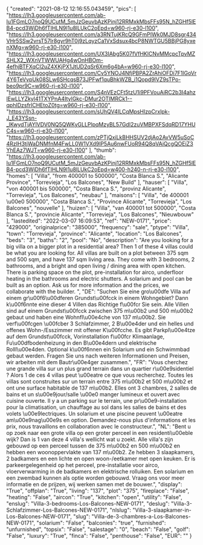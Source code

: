 {
"created": "2021-08-12 12:16:55.043459",
"pics": [
"https://lh3.googleusercontent.com/ab-Iu1FGmLO7noQ9UCutM_5mJzGeuvbAzKPinj12RRMxkMbsFFs95N_hZGHf5lEB4-pcd3WjDh6fTIHLN9I1u8lLUkC2oEpd=w960-rj-e30-l100",
"https://lh3.googleusercontent.com/a3RNTujKRcQ9GFmPIWk0MJD8sgr434VHr5SSw2vrsT57Ir8gyr9hT0j9zLqyzCa1VxSdsux4bcP8NWTGU5BBjPG8yxenXMg=w960-rj-e30-l100",
"https://lh3.googleusercontent.com/UX3IAbg5K07fVfHKlCNvMMcpcTpvMZSHLX2_WXnVTWWUAHg4wOnHBOm-4efhjBTFXqCI2uZ4XKjPX1JtUD2qSr6Xm6g4bA=w960-rj-e30-l100",
"https://lh3.googleusercontent.com/Cv5YNOJ4NfjPBPA2ZrAhiOFDi7F1lGoVr4Y6TeVvpUk08SLw6SHcqsB73JPFwf1quBhkWZB_i1Qopd9lVZ9sTPo-beo9pr9C=w960-rj-e30-l100",
"https://lh3.googleusercontent.com/S4nVEzCFt5tzU1i9PFVouAiRC2b3I4ahzlEwLLYZkyl41TXYPnA4ItyIGkc-DMur2OTIMRCk1--qphIDzsfrlCHEtoZ0tg=w960-rj-e30-l100",
"https://lh3.googleusercontent.com/sUhQV4ILCqMpsHIzpCrxlpk-J_E43YSsn-_lKwydTjAYlVDV0NQ5QWKyGLLPlpqMzyBL57GdI2zuVMBPXFSdqRD17YHUC4s=w960-rj-e30-l100",
"https://lh3.googleusercontent.com/zPTjQxiLkBHHSUV2djAo2AvVW5uSoC4RzIH3tjWaDNMfnM4FwLL0W1VXd9lP5Au6nwFUoR94Q8qVAiQcgQOEiZ3YhEAz7WJT=w960-rj-e30-l100"
],
"thumb": "https://lh3.googleusercontent.com/ab-Iu1FGmLO7noQ9UCutM_5mJzGeuvbAzKPinj12RRMxkMbsFFs95N_hZGHf5lEB4-pcd3WjDh6fTIHLN9I1u8lLUkC2oEpd=w400-h240-n-rj-e30-l100",
"homes": [
"Villa",
"from 400001 to 500000",
"Costa Blanca S.",
"Alicante Province",
"Torrevieja",
"Los Balcones",
"New Build"
],
"hauser": [
"Villa",
"von 400001 bis 500000",
"Costa Blanca S.",
"provinz Alicante",
"Torrevieja",
"Los Balcones",
"neubau"
],
"maisons": [
"Villa",
"de 400001 \u00e0 500000",
"Costa Blanca S.",
"Province Alicante",
"Torrevieja",
"Los Balcones",
"nouvelle"
],
"huizen": [
"Villa",
"van 400001 tot 500000",
"Costa Blanca S.",
"provincie Alicante",
"Torrevieja",
"Los Balcones",
"Nieuwbouw"
],
"lastedited": "2022-03-07 16:09:53",
"ref": "NEW-0171",
"price": "429000",
"originalprice": "385000",
"frequency": "sale",
"ptype": "Villa",
"town": "Torrevieja",
"province": "Alicante",
"location": "Los Balcones",
"beds": "3",
"baths": "2",
"pool": "No",
"description": "Are you looking for a big villa on a bigger plot in a residential area? Then 1 of these 4 villas could be what you are looking for. All villas are built on a plot between 375 sqm and 500 sqm, and have 137 sqm living area. They come with 3 bedrooms, 2 bathrooms, and a bright and open living / dining area with open kitchen. There is parking space on the plot, pre-installation for airco, underfloor heating in the bathrooms and electric shutters. A solarium and pool can be built as an option. Ask us for more information and the prices, we collaborate with the builder.  ",
"DE": "Suchen Sie eine gro\u00dfe Villa auf einem gr\u00f6\u00dferen Grundst\u00fcck in einem Wohngebiet? Dann k\u00f6nnte eine dieser 4 Villen das Richtige f\u00fcr Sie sein. Alle Villen sind auf einem Grundst\u00fcck zwischen 375 m\u00b2 und 500 m\u00b2 gebaut und haben eine Wohnfl\u00e4che von 137 m\u00b2. Sie verf\u00fcgen \u00fcber 3 Schlafzimmer, 2 B\u00e4der und ein helles und offenes Wohn-/Esszimmer mit offener K\u00fcche. Es gibt Parkpl\u00e4tze auf dem Grundst\u00fcck, Vorinstallation f\u00fcr Klimaanlage, Fu\u00dfbodenheizung in den B\u00e4dern und elektrische Rolll\u00e4den. Optional k\u00f6nnen ein Solarium und ein Schwimmbad gebaut werden. Fragen Sie uns nach weiteren Informationen und Preisen, wir arbeiten mit dem Bautr\u00e4ger zusammen.",
"FR": "Vous cherchez une grande villa sur un plus grand terrain dans un quartier r\u00e9sidentiel ? Alors 1 de ces 4 villas peut \u00eatre ce que vous recherchez. Toutes les villas sont construites sur un terrain entre 375 m\u00b2 et 500 m\u00b2 et ont une surface habitable de 137 m\u00b2. Elles ont 3 chambres, 2 salles de bains et un s\u00e9jour/salle \u00e0 manger lumineux et ouvert avec cuisine ouverte. Il y a un parking sur le terrain, une pr\u00e9-installation pour la climatisation, un chauffage au sol dans les salles de bains et des volets \u00e9lectriques. Un solarium et une piscine peuvent \u00eatre am\u00e9nag\u00e9s en option. Demandez-nous plus d'informations et les prix, nous travaillons en collaboration avec le constructeur.",
"NL": "Bent u op zoek naar een grote villa op een groter perceel in een residenti\u00eble wijk? Dan is 1 van deze 4 villa's wellicht wat u zoekt. Alle villa's zijn gebouwd op een perceel tussen de 375 m\u00b2 en 500 m\u00b2 en hebben een woonoppervlakte van 137 m\u00b2. Ze hebben 3 slaapkamers, 2 badkamers en een lichte en open woon-/eetkamer met open keuken. Er is parkeergelegenheid op het perceel, pre-installatie voor airco, vloerverwarming in de badkamers en elektrische rolluiken. Een solarium en een zwembad kunnen als optie worden gebouwd. Vraag ons voor meer informatie en de prijzen, wij werken samen met de bouwer.",
"display": "True",
"offplan": "True",
"living": "137",
"plot": "375",
"fireplace": "False",
"heating": "False",
"aircon": "True",
"kitchen": "open",
"utility": "False",
"enslug": "Villa-3-bedrooms-Los-Balcones-NEW-0171",
"deslug": "Villa-3-Schlafzimmer-Los-Balcones-NEW-0171",
"nlslug": "Villa-3-slaapkamer-in-Los-Balcones-NEW-0171",
"slug": "Villa-de-3-chambres-a-Los-Balcones-NEW-0171",
"solarium": "False",
"balconies": "true",
"furnished": "unfurnished",
"topsix": "False",
"salestage": "0",
"beach": "False",
"golf": "False",
"luxury": "True",
"finca": "False",
"penthouse": "False",
"EUR": ""
}